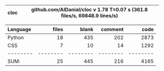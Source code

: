 cloc|github.com/AlDanial/cloc v 1.78  T=0.07 s (361.8 files/s, 69848.9 lines/s)
--- | ---

Language|files|blank|comment|code
:-------|-------:|-------:|-------:|-------:
Python|18|435|202|2873
CSS|7|10|14|1292
--------|--------|--------|--------|--------
SUM:|25|445|216|4165
